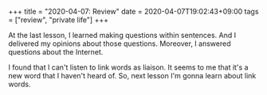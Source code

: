 +++
title =  "2020-04-07: Review"
date = 2020-04-07T19:02:43+09:00
tags = ["review", "private life"]
+++

At the last lesson, I learned making questions within sentences.
And I delivered my opinions about those questions.
Moreover, I answered questions about the Internet.

I found that I can't listen to link words as liaison.
It seems to me that it's a new word that I haven't heard of.
So, next lesson I'm gonna learn about link words.

